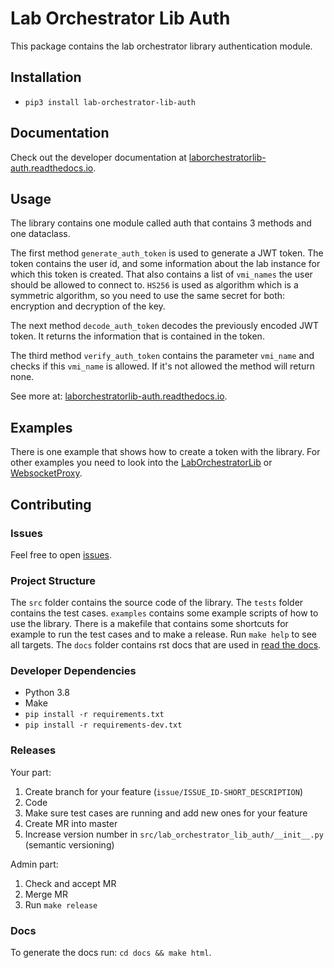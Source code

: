 # Lab Orchestrator Lib Auth

This package contains the lab orchestrator library authentication module.

## Installation

- `pip3 install lab-orchestrator-lib-auth`

## Documentation

Check out the developer documentation at [laborchestratorlib-auth.readthedocs.io](https://laborchestratorlib-auth.readthedocs.io/en/latest/index.html).

## Usage

The library contains one module called auth that contains 3 methods and one dataclass.

The first method `generate_auth_token` is used to generate a JWT token. The token contains the user id, and some information about the lab instance for which this token is created. That also contains a list of `vmi_names` the user should be allowed to connect to. `HS256` is used as algorithm which is a symmetric algorithm, so you need to use the same secret for both: encryption and decryption of the key.

The next method `decode_auth_token` decodes the previously encoded JWT token. It returns the information that is contained in the token.

The third method `verify_auth_token` contains the parameter `vmi_name` and checks if this `vmi_name` is allowed. If it's not allowed the method will return none.

See more at: [laborchestratorlib-auth.readthedocs.io](https://laborchestratorlib-auth.readthedocs.io/en/latest/index.html).

## Examples

There is one example that shows how to create a token with the library. For other examples you need to look into the [LabOrchestratorLib](https://github.com/LabOrchestrator/LabOrchestratorLib) or [WebsocketProxy](https://github.com/LabOrchestrator/WebsocketProxy).

## Contributing

### Issues

Feel free to open [issues](https://github.com/LabOrchestrator/LabOrchestratorLib-Auth/issues).

### Project Structure

The `src` folder contains the source code of the library. The `tests` folder contains the test cases. `examples` contains some example scripts of how to use the library. There is a makefile that contains some shortcuts for example to run the test cases and to make a release. Run `make help` to see all targets. The `docs` folder contains rst docs that are used in [read the docs](https://laborchestratorlib-auth.readthedocs.io/en/latest/).

### Developer Dependencies

- Python 3.8
- Make
- `pip install -r requirements.txt`
- `pip install -r requirements-dev.txt`

### Releases

Your part:

1. Create branch for your feature (`issue/ISSUE_ID-SHORT_DESCRIPTION`)
2. Code
3. Make sure test cases are running and add new ones for your feature
4. Create MR into master
5. Increase version number in `src/lab_orchestrator_lib_auth/__init__.py` (semantic versioning)

Admin part:

1. Check and accept MR
2. Merge MR
3. Run `make release`

### Docs

To generate the docs run: `cd docs && make html`.
